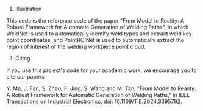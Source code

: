 1. Illustration

This code is the reference code of the paper "From Model to Reality: A Robust Framework for Automatic Generation of Welding Paths", in which WeldNet is used to automatically identify weld types and extract weld key point coordinates, and PointROINet is used to automatically extract the region of interest of the welding workpiece point cloud.

2. Citing

If you use this project's code for your academic work, we encourage you to cite our papers
   
Y. Ma, J. Fan, S. Zhao, F. Jing, S. Wang and M. Tan, "From Model to Reality: A Robust Framework for Automatic Generation of Welding Paths," in IEEE Transactions on Industrial Electronics, doi: 10.1109/TIE.2024.3395792.
